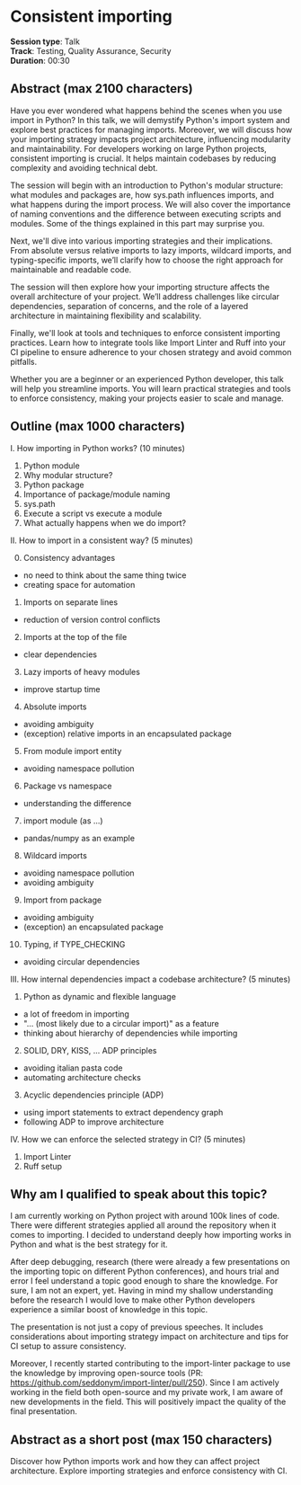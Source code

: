 # Consistent importing

**Session type**: Talk  
**Track**: Testing, Quality Assurance, Security  
**Duration**: 00:30

## Abstract (max 2100 characters)

Have you ever wondered what happens behind the scenes when you use import in Python? In this talk, we will demystify Python's import system and explore best practices for managing imports. Moreover, we will discuss how your importing strategy impacts project architecture, influencing modularity and maintainability. For developers working on large Python projects, consistent importing is crucial. It helps maintain codebases by reducing complexity and avoiding technical debt. 

The session will begin with an introduction to Python's modular structure: what modules and packages are, how sys.path influences imports, and what happens during the import process. We will also cover the importance of naming conventions and the difference between executing scripts and modules. Some of the things explained in this part may surprise you.

Next, we'll dive into various importing strategies and their implications. From absolute versus relative imports to lazy imports, wildcard imports, and typing-specific imports, we’ll clarify how to choose the right approach for maintainable and readable code.

The session will then explore how your importing structure affects the overall architecture of your project. We’ll address challenges like circular dependencies, separation of concerns, and the role of a layered architecture in maintaining flexibility and scalability.

Finally, we'll look at tools and techniques to enforce consistent importing practices. Learn how to integrate tools like Import Linter and Ruff into your CI pipeline to ensure adherence to your chosen strategy and avoid common pitfalls.

Whether you are a beginner or an experienced Python developer, this talk will help you streamline imports. You will learn practical strategies and tools to enforce consistency, making your projects easier to scale and manage.

## Outline (max 1000 characters)

I. How importing in Python works? (10 minutes)

1. Python module
2. Why modular structure?
3. Python package
4. Importance of package/module naming
5. sys.path
6. Execute a script vs execute a module
7. What actually happens when we do import?

II. How to import in a consistent way? (5 minutes)

0. Consistency advantages
- no need to think about the same thing twice
- creating space for automation
1. Imports on separate lines
- reduction of version control conflicts
2. Imports at the top of the file
- clear dependencies
3. Lazy imports of heavy modules
- improve startup time
4. Absolute imports
- avoiding ambiguity
- (exception) relative imports in an encapsulated package
5. From module import entity
- avoiding namespace pollution
6. Package vs namespace
- understanding the difference
7. import module (as ...)
- pandas/numpy as an example
8. Wildcard imports
- avoiding namespace pollution
- avoiding ambiguity
9. Import from package
- avoiding ambiguity
- (exception) an encapsulated package
10. Typing, if TYPE_CHECKING
- avoiding circular dependencies

III. How internal dependencies impact a codebase architecture? (5 minutes)

1. Python as dynamic and flexible language
- a lot of freedom in importing
- "... (most likely due to a circular import)" as a feature
- thinking about hierarchy of dependencies while importing
2. SOLID, DRY, KISS, ... ADP principles
- avoiding italian pasta code
- automating architecture checks
3. Acyclic dependencies principle (ADP)
- using import statements to extract dependency graph
- following ADP to improve architecture

IV. How we can enforce the selected strategy in CI? (5 minutes)
1. Import Linter
2. Ruff setup

## Why am I qualified to speak about this topic?

I am currently working on Python project with around 100k lines of code. There were different strategies applied all around the repository when it comes to importing. I decided to understand deeply how importing works in Python and what is the best strategy for it.

After deep debugging, research (there were already a few presentations on the importing topic on different Python conferences), and hours trial and error I feel understand a topic good enough to share the knowledge. For sure, I am not an expert, yet. Having in mind my shallow understanding before the research I would love to make other Python developers experience a similar boost of knowledge in this topic.

The presentation is not just a copy of previous speeches. It includes considerations about importing strategy impact on architecture and tips for CI setup to assure consistency.

Moreover, I recently started contributing to the import-linter package to use the knowledge by improving open-source tools (PR: https://github.com/seddonym/import-linter/pull/250). Since I am actively working in the field both open-source and my private work, I am aware of new developments in the field. This will positively impact the quality of the final presentation.

## Abstract as a short post (max 150 characters)

Discover how Python imports work and how they can affect project architecture. Explore importing strategies and enforce consistency with CI.
